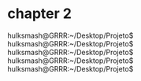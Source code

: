 # chapter 2




hulksmash@GRRR:~/Desktop/Projeto$
hulksmash@GRRR:~/Desktop/Projeto$
hulksmash@GRRR:~/Desktop/Projeto$
hulksmash@GRRR:~/Desktop/Projeto$
hulksmash@GRRR:~/Desktop/Projeto$
